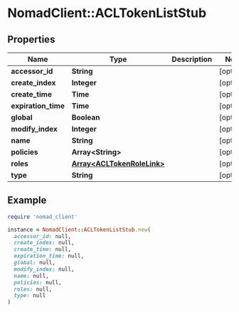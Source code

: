 # NomadClient::ACLTokenListStub

## Properties

| Name | Type | Description | Notes |
| ---- | ---- | ----------- | ----- |
| **accessor_id** | **String** |  | [optional] |
| **create_index** | **Integer** |  | [optional] |
| **create_time** | **Time** |  | [optional] |
| **expiration_time** | **Time** |  | [optional] |
| **global** | **Boolean** |  | [optional] |
| **modify_index** | **Integer** |  | [optional] |
| **name** | **String** |  | [optional] |
| **policies** | **Array&lt;String&gt;** |  | [optional] |
| **roles** | [**Array&lt;ACLTokenRoleLink&gt;**](ACLTokenRoleLink.md) |  | [optional] |
| **type** | **String** |  | [optional] |

## Example

```ruby
require 'nomad_client'

instance = NomadClient::ACLTokenListStub.new(
  accessor_id: null,
  create_index: null,
  create_time: null,
  expiration_time: null,
  global: null,
  modify_index: null,
  name: null,
  policies: null,
  roles: null,
  type: null
)
```

